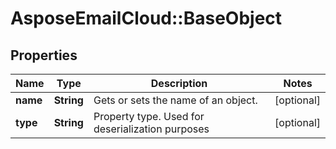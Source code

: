 # AsposeEmailCloud::BaseObject

## Properties
Name | Type | Description | Notes
------------ | ------------- | ------------- | -------------
**name** | **String** | Gets or sets the name of an object. | [optional] 
**type** | **String** | Property type. Used for deserialization purposes | [optional] 


